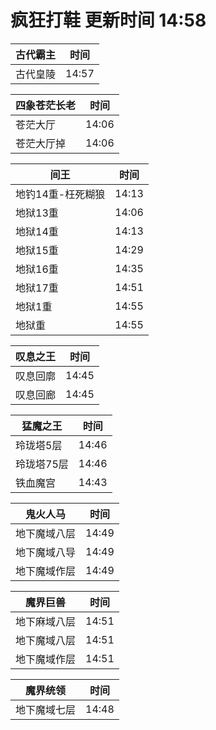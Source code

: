 # 疯狂打鞋 更新时间 14:58

| 古代霸主   | 时间    |
|--------|-------|
| 古代皇陵 | 14:57 |

| 四象苍茫长老   | 时间    |
|--------|-------|
| 苍茫大厅 | 14:06 |
| 苍茫大厅掉 | 14:06 |

| 间王   | 时间    |
|--------|-------|
| 地钓14重-枉死糊狼 | 14:13 |
| 地狱13重 | 14:06 |
| 地狱14重 | 14:13 |
| 地狱15重 | 14:29 |
| 地狱16重 | 14:35 |
| 地狱17重 | 14:51 |
| 地狱1重 | 14:55 |
| 地狱重 | 14:55 |

| 叹息之王   | 时间    |
|--------|-------|
| 叹息回廓 | 14:45 |
| 叹息回廊 | 14:45 |

| 猛魔之王   | 时间    |
|--------|-------|
| 玲珑塔5层 | 14:46 |
| 玲珑塔75层 | 14:46 |
| 铁血魔宫 | 14:43 |

| 鬼火人马   | 时间    |
|--------|-------|
| 地下魔域八层 | 14:49 |
| 地下魔域八导 | 14:49 |
| 地下魔域作层 | 14:49 |

| 魔界巨兽   | 时间    |
|--------|-------|
| 地下麻域八层 | 14:51 |
| 地下魔域八层 | 14:51 |
| 地下魔域作层 | 14:51 |

| 魔界统领   | 时间    |
|--------|-------|
| 地下魔域七层 | 14:48 |